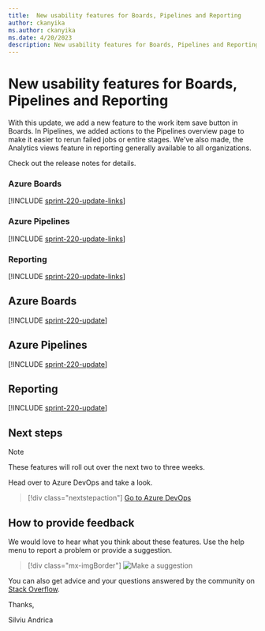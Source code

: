 ```yaml
---
title:  New usability features for Boards, Pipelines and Reporting  
author: ckanyika
ms.author: ckanyika
ms.date: 4/20/2023
description: New usability features for Boards, Pipelines and Reporting
---
```

# New usability features for Boards, Pipelines and Reporting  
With this update, we add a new feature to the work item save button in Boards. In Pipelines, we added actions to the Pipelines overview page to make it easier to rerun failed jobs or entire stages. We've also made, the Analytics views feature in reporting generally available to all organizations. 


Check out the release notes for details.

### Azure Boards

[!INCLUDE [sprint-220-update-links](includes/boards/sprint-220-update-links.md)]

### Azure Pipelines

[!INCLUDE [sprint-220-update-links](includes/pipelines/sprint-220-update-links.md)]

### Reporting

[!INCLUDE [sprint-220-update-links](includes/reporting/sprint-220-update-links.md)]

## Azure Boards

[!INCLUDE [sprint-220-update](includes/boards/sprint-220-update.md)]

## Azure Pipelines

[!INCLUDE [sprint-220-update](includes/pipelines/sprint-220-update.md)]

## Reporting
[!INCLUDE [sprint-220-update](includes/reporting/sprint-220-update.md)]

## Next steps

> [!NOTE]
> These features will roll out over the next two to three weeks.

Head over to Azure DevOps and take a look.

> [!div class="nextstepaction"] 
> [Go to Azure DevOps](https://go.microsoft.com/fwlink/?LinkId=307137&campaign=o~msft~docs~product-vsts~release-notes)

## How to provide feedback

We would love to hear what you think about these features. Use the help menu to report a problem or provide a suggestion.

> [!div class="mx-imgBorder"] 
> ![Make a suggestion](../media/make-a-suggestion.png)

You can also get advice and your questions answered by the community on [Stack Overflow](https://stackoverflow.com/questions/tagged/azure-devops).

Thanks,

Silviu Andrica